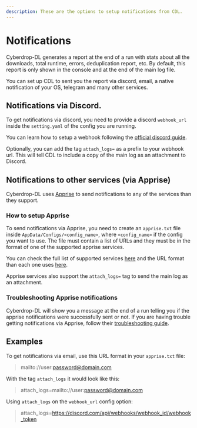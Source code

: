 ```yaml
---
description: These are the options to setup notifications from CDL.
---
```


# Notifications

Cyberdrop-DL generates a report at the end of a run with stats about all the downloads, total runtime, errors, deduplication report, etc. By default, this report is only shown in the console and at the end of the main log file.

You can set up CDL to sent you the report via discord, email, a native notification of your OS, telegram and many other services.

## Notifications via Discord.

To get notifications via discord, you need to provide a discord `webhook_url` inside the `setting.yaml` of the config you are running.

You can learn how to setup a webhook following the [official discord guide](https://support.discord.com/hc/en-us/articles/228383668-Intro-to-Webhooks).

Optionally, you can add the tag `attach_logs=` as a prefix to your webhook url. This will tell CDL to include a copy of the main log as an attachment to Discord.

## Notifications to other services (via Apprise)

Cyberdrop-DL uses [Apprise](https://github.com/caronc/apprise) to send notifications to any of the services than they support.

### How to setup Apprise

To send notifications via Apprise, you need to create an `apprise.txt` file inside `AppData/Configs/<config_name>`, where `<config_name>` if the config you want to use. The file must contain a list of URLs and they must be in the format of one of the supported apprise services.

You can check the full list of supported services [here](https://github.com/caronc/apprise/wiki) and the URL format than each one uses [here]( https://github.com/caronc/apprise?tab=readme-ov-file#supported-notifications).

Apprise services also support the `attach_logs=` tag to send the main log as an attachment.

### Troubleshooting Apprise notifications

Cyberdrop-DL will show you a message at the end of a run telling you if the apprise notifications were successfully sent or not. If you are having trouble getting notifications via Apprise, follow their [troubleshooting guide](https://github.com/caronc/apprise/wiki/Troubleshooting).


## Examples

To get notifications via email, use this URL format in your `apprise.txt` file:

> mailto://user:password@domain.com

With the tag `attach_logs` it would look like this:

> attach_logs=mailto://user:password@domain.com

Using `attach_logs` on the `webhook_url` config option:

> attach_logs=https://discord.com/api/webhooks/webhook_id/webhook_token

